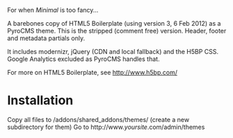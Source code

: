 For when *Minimal* is too fancy...

A barebones copy of HTML5 Boilerplate (using version 3, 6 Feb 2012) as a PyroCMS theme.
This is the stripped (comment free) version.  Header, footer and metadata partials only.

It includes modernizr, jQuery (CDN and local fallback) and the H5BP CSS.
Google Analytics excluded as PyroCMS handles that.

For more on HTML5 Boilerplate, see http://www.h5bp.com/

Installation
============

Copy all files to /addons/shared_addons/themes/ (create a new subdirectory for them)
Go to http://www.*yoursite*.com/admin/themes


